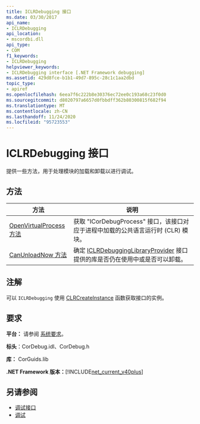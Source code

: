 ```yaml
---
title: ICLRDebugging 接口
ms.date: 03/30/2017
api_name:
- ICLRDebugging
api_location:
- mscordbi.dll
api_type:
- COM
f1_keywords:
- ICLRDebugging
helpviewer_keywords:
- ICLRDebugging interface [.NET Framework debugging]
ms.assetid: 429d8fce-b1b1-49d7-895c-28c1c1aa2dbd
topic_type:
- apiref
ms.openlocfilehash: 6eea7f6c222b8e30376ec72ee0c193a68c23f0d0
ms.sourcegitcommit: d8020797a6657d0fbbdff362b80300815f682f94
ms.translationtype: MT
ms.contentlocale: zh-CN
ms.lasthandoff: 11/24/2020
ms.locfileid: "95723553"
---
```

# <a name="iclrdebugging-interface"></a>ICLRDebugging 接口

提供一些方法，用于处理模块的加载和卸载以进行调试。  
  
## <a name="methods"></a>方法  
  
|方法|说明|  
|------------|-----------------|  
|[OpenVirtualProcess 方法](iclrdebugging-openvirtualprocess-method.md)|获取 "ICorDebugProcess" 接口，该接口对应于进程中加载的公共语言运行时 (CLR) 模块。|  
|[CanUnloadNow 方法](iclrdebugging-canunloadnow-method.md)|确定 [ICLRDebuggingLibraryProvider](iclrdebugginglibraryprovider-interface.md) 接口提供的库是否仍在使用中或是否可以卸载。|  
  
## <a name="remarks"></a>注解  

 可以 `ICLRDebugging` 使用 [CLRCreateInstance](../hosting/clrcreateinstance-function.md) 函数获取接口的实例。  
  
## <a name="requirements"></a>要求  

 **平台：** 请参阅 [系统要求](../../get-started/system-requirements.md)。  
  
 **标头**：CorDebug.idl、CorDebug.h  
  
 **库：** CorGuids.lib  
  
 **.NET Framework 版本：**[!INCLUDE[net_current_v40plus](../../../../includes/net-current-v40plus-md.md)]  
  
## <a name="see-also"></a>另请参阅

- [调试接口](debugging-interfaces.md)
- [调试](index.md)
